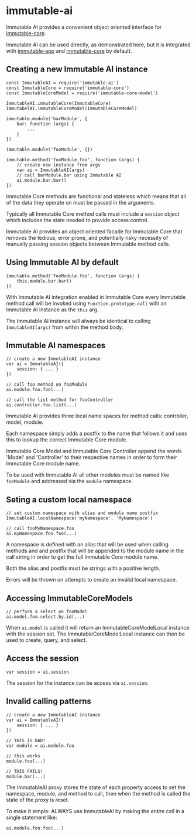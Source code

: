 # immutable-ai

Immutable AI provides a convenient object oriented interface for
[immutable-core](https://www.npmjs.com/package/immutable-core).

Immutable AI can be used directly, as demonstrated here, but it is integrated
with [immutable-app](https://www.npmjs.com/package/immutable-app) and
[immutable-core](https://www.npmjs.com/package/immutable-core) by default.

## Creating a new Immutable AI instance

    const ImmutableAI = require('immutable-ai')
    const ImmutableCore = require('immutable-core')
    const ImmutableCoreModel = require('immutable-core-model')

    ImmutableAI.immutableCore(ImmutableCore)
    ImmutabelAI.immutableCoreModel(ImmutableCoreModel)

    immutable.module('barModule', {
        bar: function (args) {
            ...
        }
    })

    immutable.module('fooModule', {})

    immutable.method('fooModule.foo', function (args) {
        // create new instance from args
        var ai = ImmutableAI(args)
        // call barModule.bar using Immutable AI
        ai.module.bar.bar()
    })

Immutable Core methods are functional and stateless which means that all of the
data they operate on must be passed in the arguments.

Typically all Immutable Core method calls must include a `session` object which
includes the state needed to provide access control.

Immutable AI provides an object oriented facade for Immutable Core that removes
the tedious, error prone, and potentially risky necessity of manually passing
session objects between Immutable method calls.

## Using Immutable AI by default

    immutable.method('fooModule.foo', function (args) {
        this.module.bar.bar()
    })

With Immutable AI integration enabled in Immutable Core every Immutable method
call will be invoked using `Function.prototype.call` with an Immutable AI
instance as the `this` arg.

The Immutable AI instance will always be identical to calling
`ImmutableAI(args)` from within the method body.

## Immutable AI namespaces

    // create a new ImmutableAI instance
    var ai = ImmutableAI({
        session: { ... }
    })

    // call foo method on fooModule
    ai.module.foo.foo(...)

    // call the list method for fooController
    ai.controller.foo.list(...)

Immutable AI provides three local name spaces for method calls: controller,
model, module.

Each namespace simply adds a postfix to the name that follows it and uses this
to lookup the correct Immutable Core module.

Immutable Core Model and Immutable Core Controller append the words 'Model' and
'Controller' to their respective names in order to form their Immutable Core
module name.

To be used with Immutable AI all other modules must be named like `fooModule`
and addressed via the `module` namespace.

## Seting a custom local namespace

    // set custom namespace with alias and module name postfix
    ImmutableAI.localNamespace('myNamespace', 'MyNamespace')

    // call fooMyNamespace.foo
    ai.myNamespace.foo.foo(...)

A namespace is defined with an alias that will be used when calling methods and
and postfix that will be appended to the module name in the call string in order
to get the full Immutable Core module name.

Both the alias and postfix must be strings with a positive length.

Errors will be thrown on attempts to create an invalid local namespace.

## Accessing ImmutableCoreModels

    // perform a select on fooModel
    ai.model.foo.select.by.id(...)

When `ai.model` is called it will return an ImmutableCoreModelLocal instance
with the session set. The ImmutableCoreModelLocal instance can then be used to
create, query, and select.

## Access the session

    var session = ai.session

The session for the instance can be access via `ai.session`.

## Invalid calling patterns

    // create a new ImmutableAI instance
    var ai = ImmutableAI({
        session: { ... }
    })

    // THIS IS BAD!
    var module = ai.module.foo

    // this works
    module.foo(...)

    // THIS FAILS!
    module.bar(...)

The ImmutableAI proxy stores the state of each property access to set the
namespace, module, and method to call, then when the method is called the
state of the proxy is reset.

To make it simple: ALWAYS use ImmutableAI by making the entire call in a single
statement like:

    ai.module.foo.foo(...)
